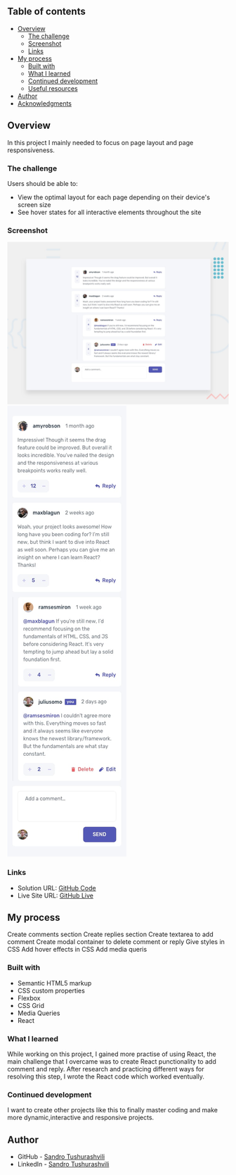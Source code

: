 ## Table of contents

- [Overview](#overview)
  - [The challenge](#the-challenge)
  - [Screenshot](#screenshot)
  - [Links](#links)
- [My process](#my-process)
  - [Built with](#built-with)
  - [What I learned](#what-i-learned)
  - [Continued development](#continued-development)
  - [Useful resources](#useful-resources)
- [Author](#author)
- [Acknowledgments](#acknowledgments)


## Overview

In this project I mainly needed to focus on page layout and page responsiveness.

### The challenge

Users should be able to:

- View the optimal layout for each page depending on their device's screen size
- See hover states for all interactive elements throughout the site

### Screenshot

![](/public/design/desktop-preview.jpg)
![](/public/design/mobile-design.jpg)


### Links

- Solution URL: [GitHub Code](https://github.com/Tusho7/interactive-comments-section)
- Live Site URL: [GitHub Live](https://interactive-comments-section-mauve.vercel.app/)

## My process

Create comments section
Create replies section
Create textarea to add comment
Create modal container to delete comment or reply
Give styles in CSS
Add hover effects in CSS
Add media queris

### Built with

- Semantic HTML5 markup
- CSS custom properties
- Flexbox
- CSS Grid
- Media Queries
- React

### What I learned

While working on this project, I gained more practise of using React, the main challenge that I overcame was to create React punctionality to add comment and reply. After research and practicing different ways for resolving this step, I wrote the React code which worked eventually.

### Continued development

I want to create other projects like this to finally master coding and make more dynamic,interactive and responsive projects.

## Author

- GitHub - [Sandro Tushurashvili](https://github.com/Tusho7)
- LinkedIn - [Sandro Tushurashvili](https://www.linkedin.com/in/sandro-tushurashvili/)